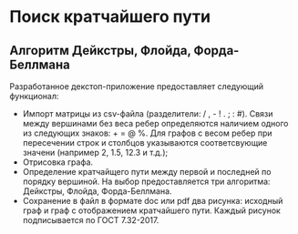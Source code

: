 # Поиск кратчайшего пути
## Алгоритм Дейкстры, Флойда, Форда-Беллмана
Разработанное декстоп-приложение предоставляет следующий функционал:
* Импорт матрицы из csv-файла (разделители: / , - ! . ; : #). Связи между вершинами без веса ребер определяются наличием одного из следующих знаков: + = @ %. Для графов с весом ребер при пересечении строк и столбцов указываются соответсвующие значени (например 2, 1.5, 12.3 и т.д.);
* Отрисовка графа.
* Определение кратчайщего пути между первой и последней по порядку вершиной. На выбор предоставляется три алгоритма: Дейкстры, Флойда, Форда-Беллмана.
* Сохранение в файл в формате doc или pdf два рисунка: исходный граф и граф с отображением кратчайшего пути. Каждый рисунок подписывается по ГОСТ 7.32-2017.